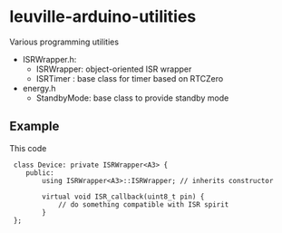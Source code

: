 # leuville-arduino-utilities
Various programming utilities

 - ISRWrapper.h:
	 - ISRWrapper: object-oriented ISR wrapper
	 - ISRTimer : base class for timer based on RTCZero
 - energy.h
	 - StandbyMode: base class to provide standby mode
 
## Example
 This code 
 
     class Device: private ISRWrapper<A3> {
        public:
        	using ISRWrapper<A3>::ISRWrapper; // inherits constructor
        	
        	virtual void ISR_callback(uint8_t pin) {
        		// do something compatible with ISR spirit
        	}
     };
<!--stackedit_data:
eyJoaXN0b3J5IjpbNDA5NjM5MzM3LDE3NjA5MzE5MzNdfQ==
-->